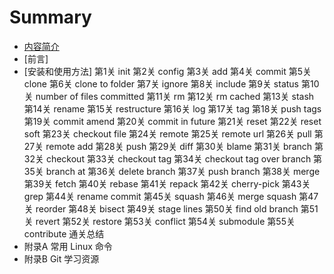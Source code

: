 # Summary

* [内容简介](README.md)
* [前言]
* [安装和使用方法]
第1关 init
第2关 config
第3关 add
第4关 commit
第5关 clone
第6关 clone to folder
第7关 ignore
第8关 include
第9关 status
第10关 number of files committed
第11关 rm
第12关 rm cached
第13关 stash
第14关 rename
第15关 restructure
第16关 log
第17关 tag
第18关 push tags
第19关 commit amend
第20关 commit in future
第21关 reset
第22关 reset soft
第23关 checkout file
第24关 remote
第25关 remote url
第26关 pull
第27关 remote add
第28关 push
第29关 diff
第30关 blame
第31关 branch
第32关 checkout
第33关 checkout tag
第34关 checkout tag over branch
第35关 branch at
第36关 delete branch
第37关 push branch
第38关 merge
第39关 fetch
第40关 rebase
第41关 repack
第42关 cherry-pick
第43关 grep
第44关 rename commit
第45关 squash
第46关 merge squash
第47关 reorder
第48关 bisect
第49关 stage lines
第50关 find old branch
第51关 revert
第52关 restore
第53关 conflict
第54关 submodule
第55关 contribute
通关总结
* 附录A 常用 Linux 命令
* 附录B Git 学习资源